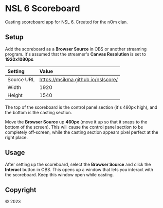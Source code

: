 # NSL 6 Scoreboard

Casting scoreboard app for NSL 6. Created for the nOm clan.

## Setup

Add the scoreboard as a **Browser Source** in OBS or another streaming program. It's assumed that the streamer's **Canvas Resolution** is set to **1920x1080px**.

| Setting | Value |
|:--------|:------|
| Source URL | https://msikma.github.io/nslscore/ |
| Width | 1920 |
| Height | 1540 |

The top of the scoreboard is the control panel section (it's 460px high), and the bottom is the casting section.

Move the **Browser Source** up **460px** (move it up so that it snaps to the bottom of the screen). This will cause the control panel section to be completely off-screen, while the casting section appears pixel perfect at the right place.

## Usage

After setting up the scoreboard, select the **Browser Source** and click the **Interact** button in OBS. This opens up a window that lets you interact with the scoreboard. Keep this window open while casting.

## Copyright

© 2023
